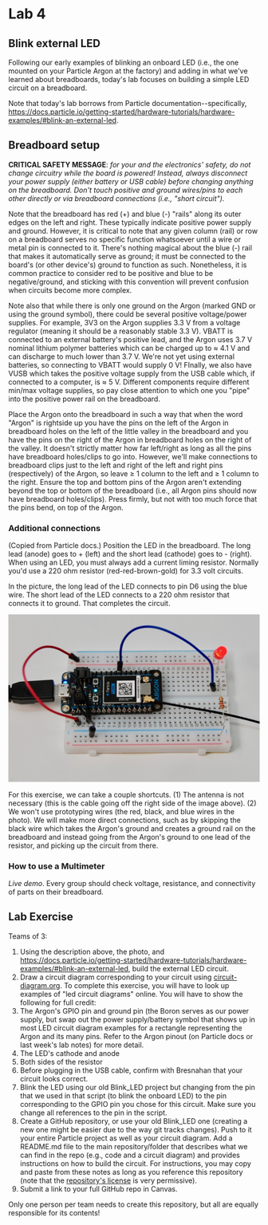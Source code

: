 # Lab 4
## Blink external LED
Following our early examples of blinking an onboard LED (i.e., the one mounted on your Particle Argon at the factory) and adding in what we've learned about breadboards, today's lab focuses on building a simple LED circuit on a breadboard. 

Note that today's lab borrows from Particle documentation--specifically, https://docs.particle.io/getting-started/hardware-tutorials/hardware-examples/#blink-an-external-led. 

## Breadboard setup
**CRITICAL SAFETY MESSAGE**: *for your and the electronics' safety, do not change circuitry while the board is powered! Instead, always disconnect your power supply (either battery or USB cable) before changing anything on the breadboard. Don't touch positive and ground wires/pins to each other directly or via breadboard connections (i.e., "short circuit").*

Note that the breadboard has red (+) and blue (-) "rails" along its outer edges on the left and right. These typically indicate positive power supply and ground. However, it is critical to note that any given column (rail) or row on a breadboard serves no specific function whatsoever until a wire or metal pin is connected to it. There's nothing magical about the blue (-) rail that makes it automatically serve as ground; it must be connected to the board's (or other device's) ground to function as such. Nonetheless, it is common practice to consider red to be positive and blue to be negative/ground, and sticking with this convention will prevent confusion when circuits become more complex.

Note also that while there is only one ground on the Argon (marked GND or using the ground symbol), there could be several positive voltage/power supplies. For example, 3V3 on the Argon supplies 3.3 V from a voltage regulator (meaning it should be a reasonably stable 3.3 V). VBATT is connected to an external battery's positive lead, and the Argon uses 3.7 V nominal lithium polymer batteries which can be charged up to ≈ 4.1 V and can discharge to much lower than 3.7 V. We're not yet using external batteries, so connecting to VBATT would supply 0 V! FInally, we also have VUSB which takes the positive voltage supply from the USB cable which, if connected to a computer, is ≈ 5 V. Different components require different min/max voltage supplies, so pay close attention to which one you "pipe" into the positive power rail on the breadboard.

Place the Argon onto the breadboard in such a way that when the word "Argon" is rightside up you have the pins on the left of the Argon in breadboard holes on the left of the little valley in the breadboard and you have the pins on the right of the Argon in breadboard holes on the right of the valley. It doesn't strictly matter how far left/right as long as all the pins have breadboard holes/clips to go into. However, we'll make connections to breadboard clips just to the left and right of the left and right pins (respectively) of the Argon, so leave ≥ 1 column to the left and ≥ 1 column to the right. Ensure the top and bottom pins of the Argon aren't extending beyond the top or bottom of the breadboard (i.e., all Argon pins should now have breadboard holes/clips). Press firmly, but not with too much force that the pins bend, on top of the Argon. 

### Additional connections
(Copied from Particle docs.) Position the LED in the breadboard. The long lead (anode) goes to + (left) and the short lead (cathode) goes to - (right). When using an LED, you must always add a current liming resistor. Normally you'd use a 220 ohm resistor (red-red-brown-gold) for 3.3 volt circuits.

In the picture, the long lead of the LED connects to pin D6 using the blue wire. The short lead of the LED connects to a 220 ohm resistor that connects it to ground. That completes the circuit.

![Particle Argon LED circuit on breadboard](../assets/images/blink-led-argon_breadboard.jpg "Argon LED circuit")

For this exercise, we can take a couple shortcuts. (1) The antenna is not necessary (this is the cable going off the right side of the image above). (2) We won't use prototyping wires (the red, black, and blue wires in the photo). We will make more direct connections, such as by skipping the black wire which takes the Argon's ground and creates a ground rail on the breadboard and instead going from the Argon's ground to one lead of the resistor, and picking up the circuit from there. 

### How to use a Multimeter
*Live demo*. Every group should check voltage, resistance, and connectivity of parts on their breadboard.

## Lab Exercise
Teams of 3:  
1. Using the description above, the photo, and https://docs.particle.io/getting-started/hardware-tutorials/hardware-examples/#blink-an-external-led, build the external LED circuit. 
2. Draw a circuit diagram corresponding to your circuit using [circuit-diagram.org](https://www.circuit-diagram.org/). To complete this exercise, you will have to look up examples of "led circuit diagrams" online. You will have to show the following for full credit:
  1. The Argon's GPIO pin and ground pin (the Boron serves as our power supply, but swap out the power supply/battery symbol that shows up in most LED circuit diagram examples for a rectangle representing the Argon and its many pins. Refer to the Argon pinout (on Particle docs or last week's lab notes) for more detail.
  2. The LED's cathode and anode
  3. Both sides of the resistor
2. Before plugging in the USB cable, confirm with Bresnahan that your circuit looks correct.
3. Blink the LED using our old Blink_LED project but changing from the pin that we used in that script (to blink the onboard LED) to the pin corresponding to the GPIO pin you chose for this circuit. Make sure you change all references to the pin in the script. 
4. Create a GitHub repository, or use your old Blink_LED one (creating a new one might be easier due to the way git tracks changes). Push to it your entire Particle project as well as your circuit diagram. Add a README.md file to the main repository/folder that describes what we can find in the repo (e.g., code and a circuit diagram) and provides instructions on how to build the circuit. For instructions, you may copy and paste from these notes as long as you reference this repository (note that the [repository's license](../LICENSE.txt) is very permissive).  
5. Submit a link to your full GitHub repo in Canvas.

Only one person per team needs to create this repository, but all are equally responsible for its contents!